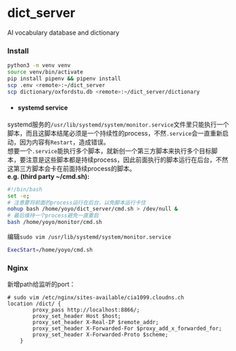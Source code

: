 # dict_server
AI vocabulary database and dictionary


### Install
```sh
python3 -m venv venv
source venv/bin/activate
pip install pipenv && pipenv install
scp .env <remote>:~/dict_server
scp dictionary/oxfordstu.db <remote>:~/dict_server/dictionary
```
* #### systemd service
systemd服务的`/usr/lib/systemd/system/monitor.service`文件里只能执行一个脚本，而且这脚本结尾必须是一个持续性的process，不然`.service`会一直重新启动，因为内容有`Restart`，造成错误。\
想要一个`.service`能执行多个脚本，就新创一个第三方脚本来执行多个目标脚本，要注意是这些脚本都是持续process，因此前面执行的脚本运行在后台，不然这第三方脚本会卡在前面持续process的脚本。\
__e.g. (third party ~/cmd.sh):__
```sh
#!/bin/bash
set -e;
# 注意要将前面的process运行在后台，以免脚本运行卡住
nohup bash /home/yoyo/dict_server/cmd.sh > /dev/null &
# 最后维持一个process避免一直重启
bash /home/yoyo/monitor/cmd.sh
```
编辑`sudo vim /usr/lib/systemd/system/monitor.service`
```sh
ExecStart=/home/yoyo/cmd.sh
```
### Nginx
新增path给监听的port：
```config
# sudo vim /etc/nginx/sites-available/cia1099.cloudns.ch
location /dict/ {
        proxy_pass http://localhost:8866/;
        proxy_set_header Host $host;
        proxy_set_header X-Real-IP $remote_addr;
        proxy_set_header X-Forwarded-For $proxy_add_x_forwarded_for;
        proxy_set_header X-Forwarded-Proto $scheme;
    }
```